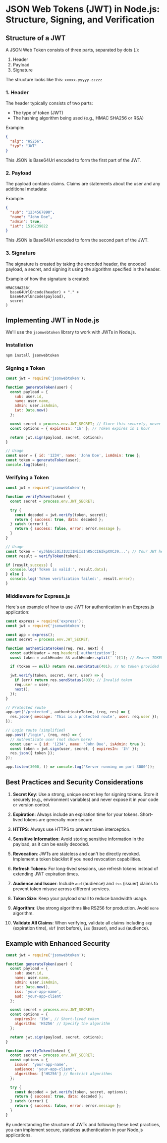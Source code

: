 # JSON Web Tokens (JWT) in Node.js: Structure, Signing, and Verification

## Structure of a JWT

A JSON Web Token consists of three parts, separated by dots (.):

1. Header
2. Payload
3. Signature

The structure looks like this: `xxxxx.yyyyy.zzzzz`

### 1. Header

The header typically consists of two parts:
- The type of token (JWT)
- The hashing algorithm being used (e.g., HMAC SHA256 or RSA)

Example:
```json
{
  "alg": "HS256",
  "typ": "JWT"
}
```

This JSON is Base64Url encoded to form the first part of the JWT.

### 2. Payload

The payload contains claims. Claims are statements about the user and any additional metadata:

Example:
```json
{
  "sub": "1234567890",
  "name": "John Doe",
  "admin": true,
  "iat": 1516239022
}
```

This JSON is Base64Url encoded to form the second part of the JWT.

### 3. Signature

The signature is created by taking the encoded header, the encoded payload, a secret, and signing it using the algorithm specified in the header.

Example of how the signature is created:

```
HMACSHA256(
  base64UrlEncode(header) + "." +
  base64UrlEncode(payload),
  secret
)
```

## Implementing JWT in Node.js

We'll use the `jsonwebtoken` library to work with JWTs in Node.js.

### Installation

```bash
npm install jsonwebtoken
```

### Signing a Token

```javascript
const jwt = require('jsonwebtoken');

function generateToken(user) {
  const payload = {
    sub: user.id,
    name: user.name,
    admin: user.isAdmin,
    iat: Date.now()
  };

  const secret = process.env.JWT_SECRET; // Store this securely, never expose in code
  const options = { expiresIn: '1h' }; // Token expires in 1 hour

  return jwt.sign(payload, secret, options);
}

// Usage
const user = { id: '1234', name: 'John Doe', isAdmin: true };
const token = generateToken(user);
console.log(token);
```

### Verifying a Token

```javascript
const jwt = require('jsonwebtoken');

function verifyToken(token) {
  const secret = process.env.JWT_SECRET;

  try {
    const decoded = jwt.verify(token, secret);
    return { success: true, data: decoded };
  } catch (error) {
    return { success: false, error: error.message };
  }
}

// Usage
const token = 'eyJhbGciOiJIUzI1NiIsInR5cCI6IkpXVCJ9...'; // Your JWT here
const result = verifyToken(token);

if (result.success) {
  console.log('Token is valid:', result.data);
} else {
  console.log('Token verification failed:', result.error);
}
```

### Middleware for Express.js

Here's an example of how to use JWT for authentication in an Express.js application:

```javascript
const express = require('express');
const jwt = require('jsonwebtoken');

const app = express();
const secret = process.env.JWT_SECRET;

function authenticateToken(req, res, next) {
  const authHeader = req.headers['authorization'];
  const token = authHeader && authHeader.split(' ')[1]; // Bearer TOKEN

  if (token == null) return res.sendStatus(401); // No token provided

  jwt.verify(token, secret, (err, user) => {
    if (err) return res.sendStatus(403); // Invalid token
    req.user = user;
    next();
  });
}

// Protected route
app.get('/protected', authenticateToken, (req, res) => {
  res.json({ message: 'This is a protected route', user: req.user });
});

// Login route (simplified)
app.post('/login', (req, res) => {
  // Authenticate user (not shown here)
  const user = { id: '1234', name: 'John Doe', isAdmin: true };
  const token = jwt.sign(user, secret, { expiresIn: '1h' });
  res.json({ token });
});

app.listen(3000, () => console.log('Server running on port 3000'));
```

## Best Practices and Security Considerations

1. **Secret Key**: Use a strong, unique secret key for signing tokens. Store it securely (e.g., environment variables) and never expose it in your code or version control.

2. **Expiration**: Always include an expiration time for your tokens. Short-lived tokens are generally more secure.

3. **HTTPS**: Always use HTTPS to prevent token interception.

4. **Sensitive Information**: Avoid storing sensitive information in the payload, as it can be easily decoded.

5. **Revocation**: JWTs are stateless and can't be directly revoked. Implement a token blacklist if you need revocation capabilities.

6. **Refresh Tokens**: For long-lived sessions, use refresh tokens instead of extending JWT expiration times.

7. **Audience and Issuer**: Include `aud` (audience) and `iss` (issuer) claims to prevent token misuse across different services.

8. **Token Size**: Keep your payload small to reduce bandwidth usage.

9. **Algorithm**: Use strong algorithms like RS256 for production. Avoid `none` algorithm.

10. **Validate All Claims**: When verifying, validate all claims including `exp` (expiration time), `nbf` (not before), `iss` (issuer), and `aud` (audience).

## Example with Enhanced Security

```javascript
const jwt = require('jsonwebtoken');

function generateToken(user) {
  const payload = {
    sub: user.id,
    name: user.name,
    admin: user.isAdmin,
    iat: Date.now(),
    iss: 'your-app-name',
    aud: 'your-app-client'
  };

  const secret = process.env.JWT_SECRET;
  const options = {
    expiresIn: '15m', // Short-lived token
    algorithm: 'HS256' // Specify the algorithm
  };

  return jwt.sign(payload, secret, options);
}

function verifyToken(token) {
  const secret = process.env.JWT_SECRET;
  const options = {
    issuer: 'your-app-name',
    audience: 'your-app-client',
    algorithms: ['HS256'] // Restrict algorithms
  };

  try {
    const decoded = jwt.verify(token, secret, options);
    return { success: true, data: decoded };
  } catch (error) {
    return { success: false, error: error.message };
  }
}
```

By understanding the structure of JWTs and following these best practices, you can implement secure, stateless authentication in your Node.js applications.

